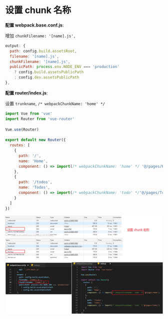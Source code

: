# 设置 chunk 名称

**配置 webpack.base.conf.js**:

增加 `chunkFilename: '[name].js',`

```js
output: {
  path: config.build.assetsRoot,
  filename: '[name].js',
  chunkFilename: '[name].js',
  publicPath: process.env.NODE_ENV === 'production'
    ? config.build.assetsPublicPath
    : config.dev.assetsPublicPath
},
```

**配置 router/index.js**:

设置 `trunkname`, `/* webpackChunkName: 'home' */`

```js
import Vue from 'vue'
import Router from 'vue-router'

Vue.use(Router)

export default new Router({
  routes: [
    {
      path: '/',
      name: 'Home',
      component: () => import(/* webpackChunkName: 'home' */ '@/pages/Home')
    },
    {
      path: '/todos',
      name: 'Todos',
      component: () => import(/* webpackChunkName: 'todo' */'@/pages/Todos')
    }
  ]
})
```

![](./media/trunk.png)